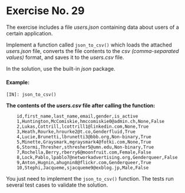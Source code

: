 # Exercise No. 29

The exercise includes a file *users.json* containing data about users of a certain application.

Implement a function called `json_to_csv()` which loads the attached *users.json* file, converts the file contents to the *csv (comma-separated values)* format, and saves it to the *users.csv* file.

In the solution, use the built-in *json* package.


#### Example:

    [IN]: json_to_csv()


**The contents of the *users.csv* file after calling the function:**

```
    id,first_name,last_name,email,gender,is_active
    1,Huntington,McComiskie,hmccomiskie0@admin.ch,None,False
    2,Lukas,Cottrill,lcottrill1@linkedin.com,None,True
    3,Heath,Rourke,hrourke2@t.co,Genderfluid,True
    4,Lucie,Brunetti,lbrunetti3@bbb.org,Non-binary,True
    5,Minette,Graysmark,mgraysmark4@fotki.com,None,True
    6,Stormi,Thresher,sthresher5@umn.edu,Non-binary,True
    7,Rochella,Berry,rberry6@moonfruit.com,Female,False
    8,Lock,Pablo,lpablo7@networkadvertising.org,Genderqueer,False
    9,Anton,Hugnin,ahugnin8@flickr.com,Genderqueer,True
    10,Stephi,Jacqueme,sjacqueme9@exblog.jp,Male,False
```

You just need to implement the `json_to_csv()` function. The tests run several test cases to validate the solution.
